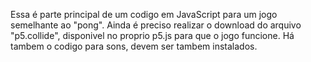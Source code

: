 Essa é parte principal de um codigo em JavaScript para um jogo semelhante ao "pong".
Ainda é preciso realizar o download do arquivo "p5.collide", disponivel no proprio p5.js para que o jogo funcione.
Há tambem o codigo para sons, devem ser tambem instalados.
